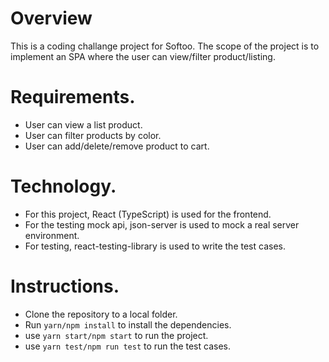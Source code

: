 
# Overview

This is a coding challange project for Softoo. The scope of the project is to implement an SPA where the user can view/filter product/listing. 

# Requirements.

- User can view a list product.
- User can filter products by color.
- User can add/delete/remove product to cart.

# Technology.

- For this project, React (TypeScript) is used for the frontend.
- For the testing mock api, json-server is used to mock a real server environment.
- For testing, react-testing-library is used to write the test cases.

# Instructions.

- Clone the repository to a local folder.
- Run ```yarn/npm install``` to install the dependencies.
- use ```yarn start/npm start``` to run the project. 
- use ```yarn test/npm run test``` to run the test cases.
